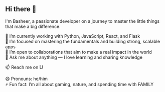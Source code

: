 ## Hi there 👋  
I'm Basheer, a passionate developer on a journey to master the little things that make a big difference.

🔭 I’m currently working with Python, JavaScript, React, and Flask  
🌱 I’m focused on mastering the fundamentals and building strong, scalable apps  
👯 I’m open to collaborations that aim to make a real impact in the world  
💬 Ask me about anything — I love learning and sharing knowledge  

📫 Reach me on  <a href="https://www.linkedin.com/in/basheerkhn/" target="_blank">
  <img src="https://cdn.jsdelivr.net/gh/devicons/devicon/icons/linkedin/linkedin-original.svg" alt="LinkedIn" width="15" />
</a>



😄 Pronouns: he/him  
⚡ Fun fact: I’m all about gaming, nature, and spending time with FAMILY
